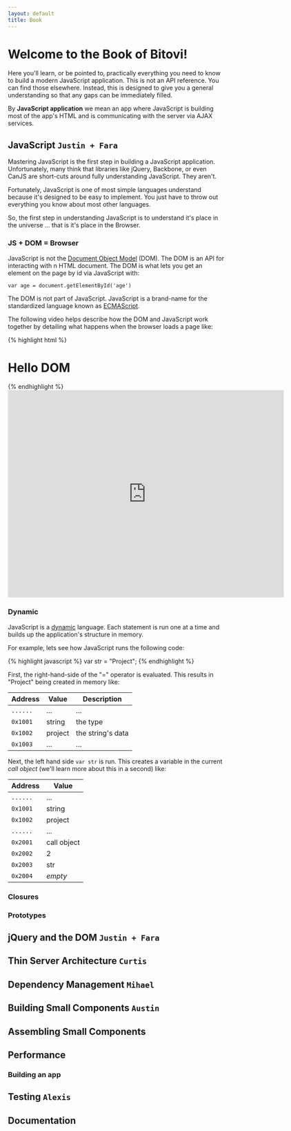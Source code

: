 ```yaml
---
layout: default
title: Book
---
```


# Welcome to the Book of Bitovi!

Here you'll learn, or be pointed to, practically everything you need to 
know to build a modern JavaScript application. This is not an
API reference. You can find those elsewhere.  Instead, this is designed
to give you a general understanding so that any gaps can be immediately filled.

By __JavaScript application__ we mean an app where JavaScript is building most of the 
app's HTML and is communicating with the server via AJAX services.

## JavaScript `Justin + Fara`

Mastering JavaScript is the first step in building a JavaScript application. Unfortunately, many think 
that libraries like 
jQuery, Backbone, or even CanJS are short-cuts around fully understanding JavaScript.  They aren't.

Fortunately, JavaScript is one of most simple languages understand because it's designed to be easy to 
implement.
You just have to throw 
out everything you know about most other languages.

So, the first step in understanding JavaScript is to understand it's place in the universe ... that is
it's place in the Browser.

### JS + DOM = Browser

JavaScript is not the [Document Object Model](http://en.wikipedia.org/wiki/Document_Object_Model) (DOM). The DOM is an 
API for interacting with n HTML document.  The DOM is what lets you get an element on the page by id via JavaScript with:

```
var age = document.getElementById('age')
```

The DOM is not part of JavaScript.  JavaScript is a brand-name for the standardized 
language known as [ECMAScript](http://en.wikipedia.org/wiki/ECMAScript).  


The following video helps describe how the DOM and JavaScript work together by detailing what happens when
 the browser loads a page like:

{% highlight html %}
<html>
  <head>
    <script type='text/javascript'>
      alert('hello js');
    </script>
  </head>
  <body>
    <h1>Hello DOM</h1>
  </body>
</html>
{% endhighlight %}


<iframe width="640" height="480" src="http://www.youtube.com/embed/4P8tNC3TZDM" frameborder="0" allowfullscreen="true">
What happens when a browser opens a webpage
</iframe>

### Dynamic

JavaScript is 
a [dynamic](http://en.wikipedia.org/wiki/Dynamic_programming_language) language. Each
statement is run one at a time and builds up the application's structure in memory.

For example, lets see how JavaScript runs the following code:

{% highlight javascript %}
var str = "Project";
{% endhighlight %}

First, the right-hand-side of the "=" operator is evaluated. This
results in "Project" being created in memory like:

Address | Value | Description
------------ | ------------- | --------
`......` | ... | ...
`0x1001` | string | the type
`0x1002` | project | the string's data
`0x1003` | ... | ...

Next, the left hand side `var str` is run. This creates
a variable in the current _call object_ (we'll learn more about this in a second) like:

Address | Value
------------ | -------------
`......` | ...
`0x1001` | string
`0x1002` | project
`......` | ...
`0x2001` | call object
`0x2002` | 2
`0x2003` | str
`0x2004` | _empty_


### Closures

### Prototypes

## jQuery and the DOM `Justin + Fara`

## Thin Server Architecture `Curtis`

## Dependency Management `Mihael`

## Building Small Components `Austin`

## Assembling Small Components

## Performance

### Building an app

## Testing `Alexis`

## Documentation
